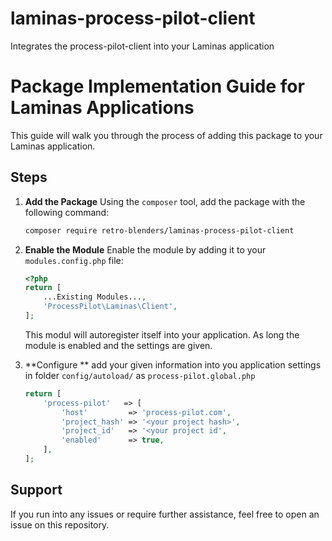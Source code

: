 # laminas-process-pilot-client
Integrates the process-pilot-client into your Laminas application

# Package Implementation Guide for Laminas Applications

This guide will walk you through the process of adding this package to your Laminas application.

## Steps

1. **Add the Package**
   Using the `composer` tool, add the package with the following command:
   ```bash
   composer require retro-blenders/laminas-process-pilot-client
   ```

2. **Enable the Module**
   Enable the module by adding it to your `modules.config.php` file:

   ```php
   <?php
   return [
       ...Existing Modules...,
       'ProcessPilot\Laminas\Client',
   ];
   ```
   
   This modul will autoregister itself into your application. As long the module is enabled and the settings are given.

3. **Configure **
   add your given information into you application settings in folder `config/autoload/` as `process-pilot.global.php`

   ```php
   return [
       'process-pilot'   => [
           'host'         => 'process-pilot.com',
           'project_hash' => '<your project hash>',
           'project_id'   => '<your project id',
           'enabled'      => true,
       ],
   ];
   ```

## Support

If you run into any issues or require further assistance, feel free to open an issue on this repository.  
